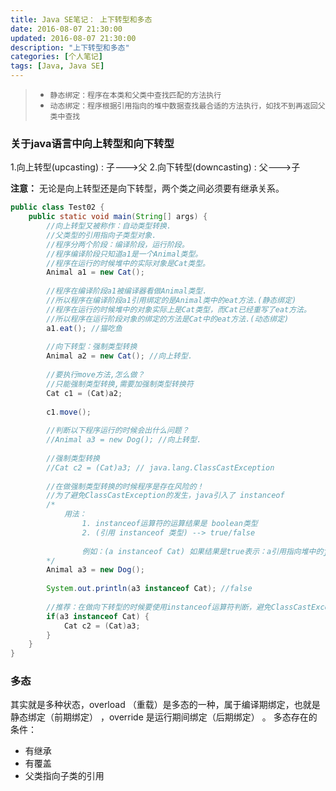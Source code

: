```yaml
---
title: Java SE笔记： 上下转型和多态
date: 2016-08-07 21:30:00
updated: 2016-08-07 21:30:00
description: "上下转型和多态"
categories: [个人笔记]
tags: [Java, Java SE]
---
```


> - `静态绑定：程序在本类和父类中查找匹配的方法执行`
> - `动态绑定：程序根据引用指向的堆中数据查找最合适的方法执行，如找不到再返回父类中查找`

### 关于java语言中向上转型和向下转型
1.向上转型(upcasting) :  子--->父
2.向下转型(downcasting) :  父--->子

**注意：** 无论是向上转型还是向下转型，两个类之间必须要有继承关系。
```java
public class Test02 {
    public static void main(String[] args) {
        //向上转型又被称作：自动类型转换.
        //父类型的引用指向子类型对象.
        //程序分两个阶段：编译阶段，运行阶段。
        //程序编译阶段只知道a1是一个Animal类型。
        //程序在运行的时候堆中的实际对象是Cat类型。
        Animal a1 = new Cat();	
        
        //程序在编译阶段a1被编译器看做Animal类型.
        //所以程序在编译阶段a1引用绑定的是Animal类中的eat方法.(静态绑定)
        //程序在运行的时候堆中的对象实际上是Cat类型，而Cat已经重写了eat方法。
        //所以程序在运行阶段对象的绑定的方法是Cat中的eat方法.(动态绑定)
        a1.eat(); //猫吃鱼
        
        //向下转型：强制类型转换
        Animal a2 = new Cat(); //向上转型.
        
        //要执行move方法,怎么做？
        //只能强制类型转换,需要加强制类型转换符
        Cat c1 = (Cat)a2;
        
        c1.move();
        
        //判断以下程序运行的时候会出什么问题？
        //Animal a3 = new Dog(); //向上转型.
        
        //强制类型转换
        //Cat c2 = (Cat)a3; // java.lang.ClassCastException
        
        //在做强制类型转换的时候程序是存在风险的！
        //为了避免ClassCastException的发生，java引入了 instanceof
        /*
            用法：
                1. instanceof运算符的运算结果是 boolean类型 
                2. (引用 instanceof 类型) --> true/false
                
                例如：(a instanceof Cat) 如果结果是true表示：a引用指向堆中的java对象是Cat类型.
        */
        Animal a3 = new Dog();
        
        System.out.println(a3 instanceof Cat); //false
        
        //推荐：在做向下转型的时候要使用instanceof运算符判断，避免ClassCastException
        if(a3 instanceof Cat) {
            Cat c2 = (Cat)a3;
        }		
    }
}
```

### 多态
其实就是多种状态，overload （重载）是多态的一种，属于编译期绑定，也就是静态绑定（前期绑定） ，override 是运行期间绑定（后期绑定） 。
多态存在的条件：
- 有继承
- 有覆盖
- 父类指向子类的引用